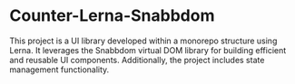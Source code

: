 # Counter-Lerna-Snabbdom
This project is a UI library developed within a monorepo structure using Lerna. It leverages the Snabbdom virtual DOM library for building efficient and reusable UI components. Additionally, the project includes state management functionality.
